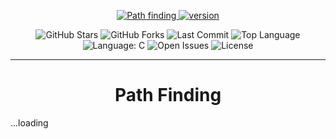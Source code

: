 <p align="center">
  <a href="readme.md">
    <img src="https://img.shields.io/badge/Path_Finding-0d6efd?style=for-the-badge&logoColor=white" alt="Path finding">
  </a>
  <a href="https://github.com/TsitouhRanjafy/path-finding/tags">
    <img src="https://img.shields.io/badge/v1.0.1-198754?style=for-the-badge&logo=version&logoColor=white" alt="version">
  </a>
<p align="center">

<p align="center">
  <img src="https://img.shields.io/github/stars/TsitouhRanjafy/path-finding?style=social" alt="GitHub Stars" />
  <img src="https://img.shields.io/github/forks/TsitouhRanjafy/path-finding?style=social" alt="GitHub Forks" />
  <img src="https://img.shields.io/github/last-commit/TsitouhRanjafy/path-finding" alt="Last Commit" />
  <img src="https://img.shields.io/github/languages/top/TsitouhRanjafy/path-finding" alt="Top Language" />
  <img src="https://img.shields.io/badge/language-C-gray" alt="Language: C" />
  <img src="https://img.shields.io/github/issues/TsitouhRanjafy/path-finding" alt="Open Issues" />
  <img src="https://img.shields.io/github/license/TsitouhRanjafy/path-finding" alt="License" />
</p>

---


<h1 align="center">Path Finding</h1>


...loading
